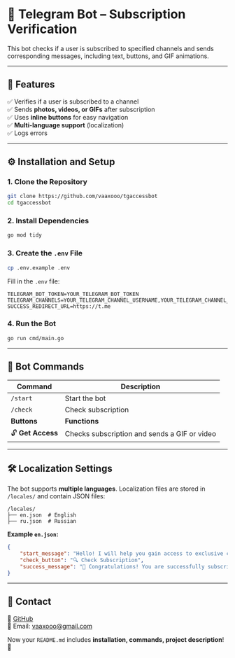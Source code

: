 # 📌 Telegram Bot – Subscription Verification
This bot checks if a user is subscribed to specified channels and sends corresponding messages, including text, buttons, and GIF animations.

---

## 🚀 Features
✅ Verifies if a user is subscribed to a channel  
✅ Sends **photos, videos, or GIFs** after subscription  
✅ Uses **inline buttons** for easy navigation  
✅ **Multi-language support** (localization)  
✅ Logs errors  

---

## ⚙️ Installation and Setup
### 1. Clone the Repository
```sh
git clone https://github.com/vaaxooo/tgaccessbot
cd tgaccessbot
```

### 2. Install Dependencies
```sh
go mod tidy
```

### 3. Create the `.env` File
```sh
cp .env.example .env
```
Fill in the `.env` file:
```
TELEGRAM_BOT_TOKEN=YOUR_TELEGRAM_BOT_TOKEN
TELEGRAM_CHANNELS=YOUR_TELEGRAM_CHANNEL_USERNAME,YOUR_TELEGRAM_CHANNEL_USERNAME
SUCCESS_REDIRECT_URL=https://t.me
```

### 4. Run the Bot
```sh
go run cmd/main.go
```

---

## 📌 Bot Commands
| Command        | Description |
|---------------|-------------|
| `/start`      | Start the bot |
| `/check`      | Check subscription |
| **Buttons**   | **Functions** |
| 🔓 **Get Access** | Checks subscription and sends a GIF or video |

---

## 🛠 Localization Settings
The bot supports **multiple languages**. Localization files are stored in `/locales/` and contain JSON files:

```
/locales/
├── en.json  # English
├── ru.json  # Russian
```
**Example `en.json`:**
```json
{
    "start_message": "Hello! I will help you gain access to exclusive content.",
    "check_button": "🔍 Check Subscription",
    "success_message": "🎉 Congratulations! You are successfully subscribed!"
}
```

---

## 📩 Contact
🔗 [GitHub](https://github.com/vaaxooo)  
📩 Email: vaaxooo@gmail.com

Now your `README.md` includes **installation, commands, project description**! 🚀

